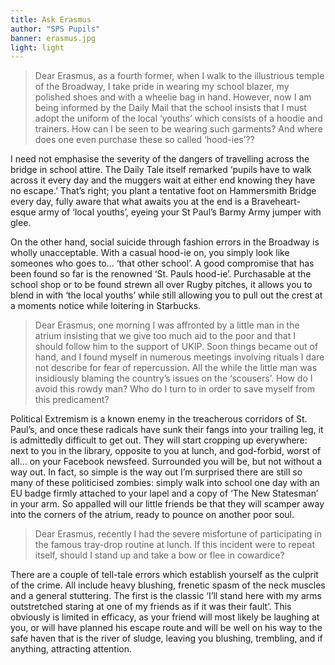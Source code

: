 ```yaml
---
title: Ask Erasmus
author: "SPS Pupils"
banner: erasmus.jpg
light: light
---
```


> Dear Erasmus, as a fourth former, when I walk to the illustrious temple of the Broadway, I take pride in wearing my school blazer, my polished shoes and with a wheelie bag in hand. However, now I am being informed by the Daily Mail that the school insists that I must adopt the uniform of the local ‘youths’ which consists of a hoodie and trainers. How can I be seen to be wearing such garments? And where does one even purchase these so called ‘hood-ies’??

I need not emphasise the severity of the dangers of travelling across the bridge in school attire. The Daily Tale itself remarked ‘pupils have to walk across it every day and the muggers wait at either end knowing they have no escape.’ That’s right; you plant a tentative foot on Hammersmith Bridge every day, fully aware that what awaits you at the end is a Braveheart-esque army of ‘local youths’, eyeing your St Paul’s Barmy Army jumper with glee.

On the other hand, social suicide through fashion errors in the Broadway is wholly unacceptable. With a casual hood-ie on, you simply look like someones who goes to… ‘that other school’. A good compromise that has been found so far is the renowned ‘St. Pauls hood-ie’. Purchasable at the school shop or to be found strewn all over Rugby pitches, it allows you to blend in with ‘the local youths’ while still allowing you to pull out the crest at a moments notice while loitering in Starbucks.

> Dear Erasmus, one morning I was affronted by a little man in the atrium insisting that we give too much aid to the poor and that I should follow him to the support of UKIP. Soon things became out of hand, and I found myself in numerous meetings involving rituals I dare not describe for fear of repercussion. All the while the little man was insidiously blaming the country’s issues on the ‘scousers’. How do I avoid this rowdy man? Who do I turn to in order to save myself from this predicament?

Political Extremism is a known enemy in the treacherous corridors of St. Paul’s, and once these radicals have sunk their fangs into your trailing leg, it is admittedly difficult to get out. They will start cropping up everywhere: next to you in the library, opposite to you at lunch, and god-forbid, worst of all… on your Facebook newsfeed. Surrounded you will be, but not without a way out. In fact, so simple is the way out I’m surprised there are still so many of these politicised zombies: simply walk into school one day with an EU badge firmly attached to your lapel and a copy of ‘The New Statesman’ in your arm. So appalled will our little friends be that they will scamper away into the corners of the atrium, ready to pounce on another poor soul.

> Dear Erasmus, recently I had the severe misfortune of participating in the famous tray-drop routine at lunch. If this incident were to repeat itself, should I stand up and take a bow or flee in cowardice?

There are a couple of tell-tale errors which establish yourself as the culprit of the crime. All include heavy blushing, frenetic spasm of the neck muscles and a general stuttering.
The first is the classic ‘I’ll stand here with my arms outstretched staring at one of my friends as if it was their fault’. This obviously is limited in efficacy, as your friend will most likely be laughing at you, or will have planned his escape route and will be well on his way to the safe haven that is the river of sludge, leaving you blushing, trembling, and if anything, attracting attention.
